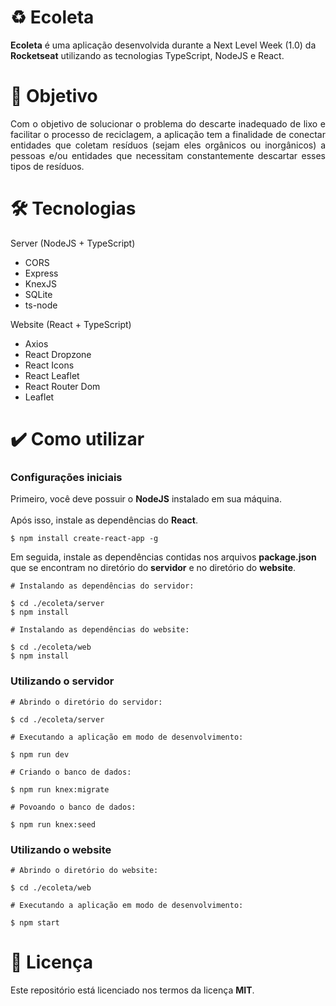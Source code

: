 # :recycle: Ecoleta
<b>Ecoleta</b> é uma aplicação desenvolvida durante a Next Level Week (1.0) da <b>Rocketseat</b> utilizando as tecnologias TypeScript, NodeJS e React.

# :rocket: Objetivo
<p align="justify">
Com o objetivo de solucionar o problema do descarte inadequado de lixo e facilitar o processo de reciclagem, a aplicação tem a finalidade de conectar entidades que coletam  resíduos (sejam eles orgânicos ou inorgânicos) a pessoas e/ou entidades que necessitam constantemente descartar esses tipos de resíduos.
</p>

# :hammer_and_wrench: Tecnologias

Server (NodeJS + TypeScript)
<ul>
  <li>CORS</li>
  <li>Express</li>
  <li>KnexJS</li>
  <li>SQLite</li>
  <li>ts-node</li>
</ul>

Website (React + TypeScript)
<ul>
  <li>Axios</li>
  <li>React Dropzone</li>
  <li>React Icons</li>
  <li>React Leaflet</li>
  <li>React Router Dom</li>
  <li>Leaflet</li>
</ul>

# :heavy_check_mark: Como utilizar

### Configurações iniciais

Primeiro, você deve possuir o <b>NodeJS</b> instalado em sua máquina.
<br><br>
Após isso, instale as dependências do <b>React</b>.

```
$ npm install create-react-app -g
```

Em seguida, instale as dependências contidas nos arquivos <b>package.json</b> que se encontram no diretório do <b>servidor</b> e no diretório do <b>website</b>.
<br>
```
# Instalando as dependências do servidor:

$ cd ./ecoleta/server
$ npm install

# Instalando as dependências do website:

$ cd ./ecoleta/web
$ npm install
```

### Utilizando o servidor

```
# Abrindo o diretório do servidor:

$ cd ./ecoleta/server

# Executando a aplicação em modo de desenvolvimento:

$ npm run dev

# Criando o banco de dados:

$ npm run knex:migrate

# Povoando o banco de dados:

$ npm run knex:seed
```

### Utilizando o website

```
# Abrindo o diretório do website:

$ cd ./ecoleta/web

# Executando a aplicação em modo de desenvolvimento:

$ npm start
```

# :page_facing_up: Licença

Este repositório está licenciado nos termos da licença <b>MIT</b>.
